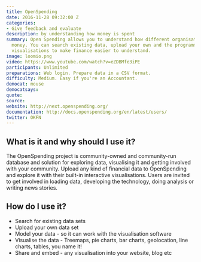 ```yaml
---
title: OpenSpending
date: 2016-11-28 09:32:00 Z
categories:
- Give feedback and evaluate
description: by understanding how money is spent
summary: Open Spending allows you to understand how different organisations spend
  money. You can search existing data, upload your own and the programme provides
  visualisations to make finance easier to understand.
image: loomio.png
video: https://www.youtube.com/watch?v=eZDBMfe3iPE
participants: Unlimited
preparations: Web login. Prepare data in a CSV format.
difficulty: Medium. Easy if you're an Accountant.
democat: mouse
democatsays:
quote:
source:
website: http://next.openspending.org/
documentation: http://docs.openspending.org/en/latest/users/
twitter: OKFN
---
```


## What is it and why should I use it?

The OpenSpending project is community-owned and community-run database and solution for exploring data, visualising it and getting involved with your community. Upload any kind of financial data to OpenSpending and explore it with their built-in interactive visualisations. Users are invited to get involved in loading data, developing the technology, doing analysis or writing news stories.

## How do I use it?

* Search for existing data sets
* Upload your own data set
* Model your data - so it can work with the visualisation software
* Visualise the data - Treemaps, pie charts, bar charts, geolocation, line charts, tables, you name it!
* Share and embed - any visualisation into your website, blog etc
